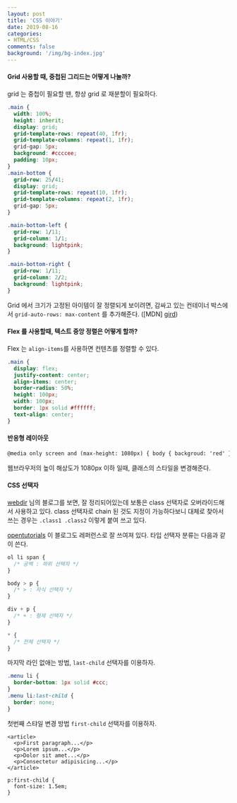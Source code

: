 ```yaml
---
layout: post
title: 'CSS 이야기'
date: 2019-08-16
categories:
- HTML/CSS
comments: false
background: '/img/bg-index.jpg'
---
```


#### Grid 사용할 때, 중첩된 그리드는 어떻게 나눌까?

grid 는 중첩이 필요할 땐, 항상 grid 로 재분할이 필요하다.

```css
.main {
  width: 100%;
  height: inherit;
  display: grid;
  grid-template-rows: repeat(40, 1fr);
  grid-template-columns: repeat(1, 1fr);
  grid-gap: 5px;
  background: #ccccee;
  padding: 10px;
}
.main-bottom {
  grid-row: 25/41;
  display: grid;
  grid-template-rows: repeat(10, 1fr);
  grid-template-columns: repeat(2, 1fr);
  grid-gap: 5px;
}

.main-bottom-left {
  grid-row: 1/11;
  grid-column: 1/1;
  background: lightpink;
}

.main-bottom-right {
  grid-row: 1/11;
  grid-column: 2/2;
  background: lightpink;
}
```

Grid 에서 크기가 고정된 아이템이 잘 정렬되게 보이려면, 감싸고 있는 컨테이너 박스에서 `grid-auto-rows: max-content` 를 추가해준다.
([MDN] [gird])

#### Flex 를 사용할때, 텍스트 중앙 정렬은 어떻게 할까?

Flex 는 `align-items`를 사용하면 컨텐츠를 정렬할 수 있다.

```css
.main {
  display: flex;
  justify-content: center;
  align-items: center;
  border-radius: 50%;
  height: 100px;
  width: 100px;
  border: 1px solid #ffffff;
  text-align: center;
}
```

#### 반응형 레이아웃

```html
@media only screen and (max-height: 1080px) { body { backgroud: 'red' } }
```

웹브라우저의 높이 해상도가 1080px 이하 일때, 클래스의 스타일을 변경해준다.

[webdir]: https://webdir.tistory.com/339
[opentutorials]: https://opentutorials.org/module/484/4150
[gird]: https://developer.mozilla.org/en-US/docs/Web/CSS/grid-auto-rows

#### CSS 선택자

[webdir][webdir] 님의 블로그를 보면, 잘 정리되어있는데 보통은 class 선택자로 오버라이드해서 사용하고 있다.
class 선택자로 chain 된 것도 지정이 가능하다보니 대체로 찾아서 쓰는 경우는 `.class1 .class2` 이렇게 붙여 쓰고 있다.

[opentutorials][opentutorials] 이 블로그도 레퍼런스로 잘 쓰여져 있다.
타입 선택자 분류는 다음과 같이 쓴다.

```css
ol li span {
  /* 공백 : 하위 선택자 */
}

body > p {
  /* > : 자식 선택자 */
}

div + p {
  /* + : 형제 선택자 */
}

* {
  /* 전체 선택자 */
}
```

마지막 라인 없애는 방법, `last-child` 선택자를 이용하자.

```css
.menu li {
  border-bottom: 1px solid #ccc;
}
.menu li:last-child {
  border: none;
}
```

첫번째 스탸일 변경 방법 `first-child` 선택자를 이용하자.

```
<article>
  <p>First paragraph...</p>
  <p>Lorem ipsum...</p>
  <p>Dolor sit amet...</p>
  <p>Consectetur adipisicing...</p>
</article>
```

```
p:first-child {
  font-size: 1.5em;
}
```
